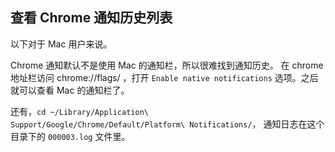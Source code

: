 ## 查看 Chrome 通知历史列表

以下对于 Mac 用户来说。

Chrome 通知默认不是使用 Mac 的通知栏，所以很难找到通知历史。
在 chrome 地址栏访问 chrome://flags/ ，打开 `Enable native notifications` 选项。之后就可以查看 Mac 的通知栏了。

还有，`cd ~/Library/Application\ Support/Google/Chrome/Default/Platform\ Notifications/`，
通知日志在这个目录下的 `000003.log` 文件里。
